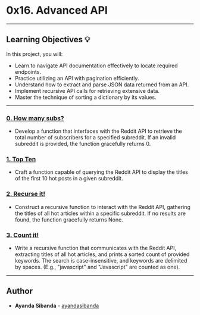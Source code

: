 # 0x16. Advanced API

---

## Learning Objectives :bulb:

In this project, you will:

* Learn to navigate API documentation effectively to locate required endpoints.
* Practice utilizing an API with pagination efficiently.
* Understand how to extract and parse JSON data returned from an API.
* Implement recursive API calls for retrieving extensive data.
* Master the technique of sorting a dictionary by its values.

---


### [0. How many subs?](./0-subs.py)

* Develop a function that interfaces with the Reddit API to retrieve the total number of subscribers for a specified subreddit. If an invalid subreddit is provided, the function gracefully returns 0.

### [1. Top Ten](./1-top_ten.py)

* Craft a function capable of querying the Reddit API to display the titles of the first 10 hot posts in a given subreddit.

### [2. Recurse it!](./2-recurse.py)

* Construct a recursive function to interact with the Reddit API, gathering the titles of all hot articles within a specific subreddit. If no results are found, the function gracefully returns None.

### [3. Count it!](./100-count.py)

* Write a recursive function that communicates with the Reddit API, extracting titles of all hot articles, and prints a sorted count of provided keywords. The search is case-insensitive, and keywords are delimited by spaces. (E.g., "javascript" and "Javascript" are counted as one).

---

## Author

* **Ayanda Sibanda** - [ayandasibanda](https://github.com/ayandasibanda)

